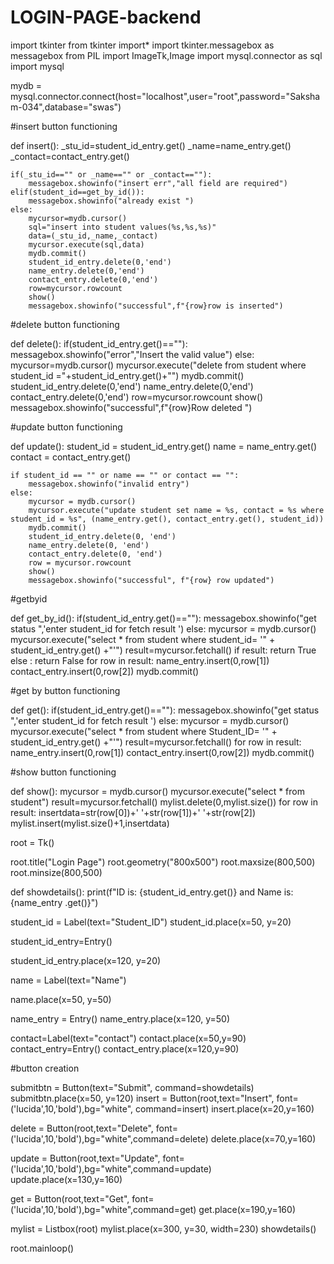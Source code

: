 # LOGIN-PAGE-backend

import tkinter
from tkinter import*
import tkinter.messagebox as messagebox
from PIL import ImageTk,Image
import mysql.connector as sql
import mysql


mydb = mysql.connector.connect(host="localhost",user="root",password="Saksham-034",database="swas")

#insert button functioning

def insert():
    _stu_id=student_id_entry.get()
    _name=name_entry.get()
    _contact=contact_entry.get()  

    if(_stu_id=="" or _name=="" or _contact==""):
        messagebox.showinfo("insert err","all field are required")
    elif(student_id==get_by_id()):
        messagebox.showinfo("already exist ") 
    else:
        mycursor=mydb.cursor()
        sql="insert into student values(%s,%s,%s)"
        data=(_stu_id,_name,_contact)
        mycursor.execute(sql,data)
        mydb.commit()
        student_id_entry.delete(0,'end')
        name_entry.delete(0,'end')
        contact_entry.delete(0,'end')
        row=mycursor.rowcount
        show()
        messagebox.showinfo("successful",f"{row}row is inserted")
        
#delete button functioning

def delete():
    if(student_id_entry.get()==""):
        messagebox.showinfo("error","Insert the valid value")
    else:
        mycursor=mydb.cursor()
        mycursor.execute("delete from student where student_id ="+student_id_entry.get()+"")
        mydb.commit()
        student_id_entry.delete(0,'end')
        name_entry.delete(0,'end')
        contact_entry.delete(0,'end')
        row=mycursor.rowcount
        show()
        messagebox.showinfo("successful",f"{row}Row deleted ")                               

#update button functioning

def update():
    student_id = student_id_entry.get()
    name = name_entry.get()
    contact = contact_entry.get()

    if student_id == "" or name == "" or contact == "":
        messagebox.showinfo("invalid entry")
    else:
        mycursor = mydb.cursor()
        mycursor.execute("update student set name = %s, contact = %s where student_id = %s", (name_entry.get(), contact_entry.get(), student_id))
        mydb.commit()
        student_id_entry.delete(0, 'end')
        name_entry.delete(0, 'end')
        contact_entry.delete(0, 'end')
        row = mycursor.rowcount
        show()
        messagebox.showinfo("successful", f"{row} row updated")

#getbyid 

def get_by_id():
    if(student_id_entry.get()==""):
         messagebox.showinfo("get status ",'enter student_id for fetch result ')
    else:
       mycursor = mydb.cursor()
       mycursor.execute("select * from student where student_id= '" + student_id_entry.get() +"'")
       result=mycursor.fetchall() 
       if result:
        return True 
       else :
        return False
       for row in result:
            name_entry.insert(0,row[1])
            contact_entry.insert(0,row[2])
       mydb.commit()
       
#get by button functioning

def get():
    if(student_id_entry.get()==""):
         messagebox.showinfo("get status ",'enter student_id for fetch result ')
    else:
       mycursor = mydb.cursor()
       mycursor.execute("select * from student where Student_ID= '" + student_id_entry.get() +"'")
       result=mycursor.fetchall() 
       for row in result:
            name_entry.insert(0,row[1])
            contact_entry.insert(0,row[2])
       mydb.commit()

#show button functioning

def show():
         mycursor = mydb.cursor()
         mycursor.execute("select * from student")
         result=mycursor.fetchall() 
         mylist.delete(0,mylist.size())
         for row in result:
             insertdata=str(row[0])+'   '+str(row[1])+'    '+str(row[2])
             mylist.insert(mylist.size()+1,insertdata)           


root = Tk()

root.title("Login Page")
root.geometry("800x500")
root.maxsize(800,500)
root.minsize(800,500)

def showdetails():
    print(f"ID is: {student_id_entry.get()} and Name is: {name_entry .get()}")


student_id = Label(text="Student_ID")
student_id.place(x=50, y=20)

student_id_entry=Entry() 

student_id_entry.place(x=120, y=20)

name = Label(text="Name")

name.place(x=50, y=50)

name_entry = Entry()
name_entry.place(x=120, y=50)

contact=Label(text="contact")
contact.place(x=50,y=90)
contact_entry=Entry()
contact_entry.place(x=120,y=90)

#button creation 

submitbtn = Button(text="Submit", command=showdetails)
submitbtn.place(x=50, y=120)
insert = Button(root,text="Insert", font=('lucida',10,'bold'),bg="white", command=insert)
insert.place(x=20,y=160)

delete = Button(root,text="Delete", font=('lucida',10,'bold'),bg="white",command=delete)
delete.place(x=70,y=160)

update = Button(root,text="Update", font=('lucida',10,'bold'),bg="white",command=update)
update.place(x=130,y=160)

get = Button(root,text="Get", font=('lucida',10,'bold'),bg="white",command=get)
get.place(x=190,y=160)

mylist = Listbox(root)
mylist.place(x=300, y=30, width=230)
showdetails()



root.mainloop()
